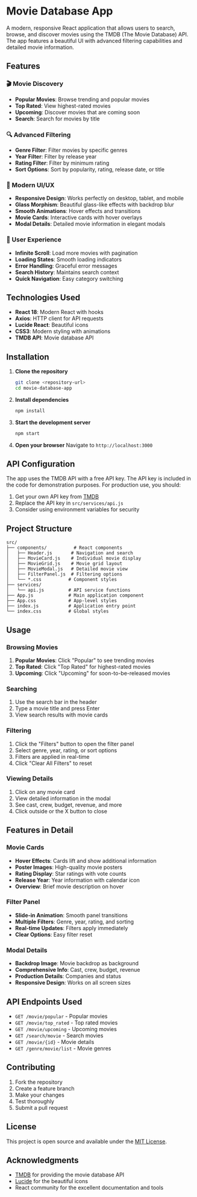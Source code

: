 # Movie Database App

A modern, responsive React application that allows users to search, browse, and discover movies using the TMDB (The Movie Database) API. The app features a beautiful UI with advanced filtering capabilities and detailed movie information.

## Features

### 🎬 Movie Discovery
- **Popular Movies**: Browse trending and popular movies
- **Top Rated**: View highest-rated movies
- **Upcoming**: Discover movies that are coming soon
- **Search**: Search for movies by title

### 🔍 Advanced Filtering
- **Genre Filter**: Filter movies by specific genres
- **Year Filter**: Filter by release year
- **Rating Filter**: Filter by minimum rating
- **Sort Options**: Sort by popularity, rating, release date, or title

### 🎨 Modern UI/UX
- **Responsive Design**: Works perfectly on desktop, tablet, and mobile
- **Glass Morphism**: Beautiful glass-like effects with backdrop blur
- **Smooth Animations**: Hover effects and transitions
- **Movie Cards**: Interactive cards with hover overlays
- **Modal Details**: Detailed movie information in elegant modals

### 📱 User Experience
- **Infinite Scroll**: Load more movies with pagination
- **Loading States**: Smooth loading indicators
- **Error Handling**: Graceful error messages
- **Search History**: Maintains search context
- **Quick Navigation**: Easy category switching

## Technologies Used

- **React 18**: Modern React with hooks
- **Axios**: HTTP client for API requests
- **Lucide React**: Beautiful icons
- **CSS3**: Modern styling with animations
- **TMDB API**: Movie database API

## Installation

1. **Clone the repository**
   ```bash
   git clone <repository-url>
   cd movie-database-app
   ```

2. **Install dependencies**
   ```bash
   npm install
   ```

3. **Start the development server**
   ```bash
   npm start
   ```

4. **Open your browser**
   Navigate to `http://localhost:3000`

## API Configuration

The app uses the TMDB API with a free API key. The API key is included in the code for demonstration purposes. For production use, you should:

1. Get your own API key from [TMDB](https://www.themoviedb.org/settings/api)
2. Replace the API key in `src/services/api.js`
3. Consider using environment variables for security

## Project Structure

```
src/
├── components/          # React components
│   ├── Header.js       # Navigation and search
│   ├── MovieCard.js    # Individual movie display
│   ├── MovieGrid.js    # Movie grid layout
│   ├── MovieModal.js   # Detailed movie view
│   ├── FilterPanel.js  # Filtering options
│   └── *.css          # Component styles
├── services/
│   └── api.js         # API service functions
├── App.js             # Main application component
├── App.css            # App-level styles
├── index.js           # Application entry point
└── index.css          # Global styles
```

## Usage

### Browsing Movies
1. **Popular Movies**: Click "Popular" to see trending movies
2. **Top Rated**: Click "Top Rated" for highest-rated movies
3. **Upcoming**: Click "Upcoming" for soon-to-be-released movies

### Searching
1. Use the search bar in the header
2. Type a movie title and press Enter
3. View search results with movie cards

### Filtering
1. Click the "Filters" button to open the filter panel
2. Select genre, year, rating, or sort options
3. Filters are applied in real-time
4. Click "Clear All Filters" to reset

### Viewing Details
1. Click on any movie card
2. View detailed information in the modal
3. See cast, crew, budget, revenue, and more
4. Click outside or the X button to close

## Features in Detail

### Movie Cards
- **Hover Effects**: Cards lift and show additional information
- **Poster Images**: High-quality movie posters
- **Rating Display**: Star ratings with vote counts
- **Release Year**: Year information with calendar icon
- **Overview**: Brief movie description on hover

### Filter Panel
- **Slide-in Animation**: Smooth panel transitions
- **Multiple Filters**: Genre, year, rating, and sorting
- **Real-time Updates**: Filters apply immediately
- **Clear Options**: Easy filter reset

### Modal Details
- **Backdrop Image**: Movie backdrop as background
- **Comprehensive Info**: Cast, crew, budget, revenue
- **Production Details**: Companies and status
- **Responsive Design**: Works on all screen sizes

## API Endpoints Used

- `GET /movie/popular` - Popular movies
- `GET /movie/top_rated` - Top rated movies
- `GET /movie/upcoming` - Upcoming movies
- `GET /search/movie` - Search movies
- `GET /movie/{id}` - Movie details
- `GET /genre/movie/list` - Movie genres

## Contributing

1. Fork the repository
2. Create a feature branch
3. Make your changes
4. Test thoroughly
5. Submit a pull request

## License

This project is open source and available under the [MIT License](LICENSE).

## Acknowledgments

- [TMDB](https://www.themoviedb.org/) for providing the movie database API
- [Lucide](https://lucide.dev/) for the beautiful icons
- React community for the excellent documentation and tools 